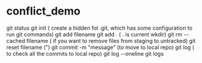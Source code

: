 # conflict_demo
git status 
git init ( create a hidden fol .git, which has some configuration to run git commands)
git add filename
git add . ( . is current wkdir)
git rm --cached filename ( if you want to remove files from staging to untracked)
git reset filename (")
git commit -m "message" (to move to local repo)
git log ( to check all the commits to local repo)
git log --oneline
git logs
